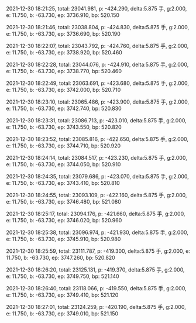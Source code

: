 2021-12-30 18:21:25, total: 23041.981, p: -424.290, delta:5.875 手, g:2.000, e: 11.750, b: -63.730, ep: 3736.910, bp: 520.150

2021-12-30 18:21:46, total: 23038.804, p: -424.830, delta:5.875 手, g:2.000, e: 11.750, b: -63.730, ep: 3736.690, bp: 520.190

2021-12-30 18:22:07, total: 23043.792, p: -424.760, delta:5.875 手, g:2.000, e: 11.750, b: -63.730, ep: 3738.920, bp: 520.460

2021-12-30 18:22:28, total: 23044.076, p: -424.910, delta:5.875 手, g:2.000, e: 11.750, b: -63.730, ep: 3738.770, bp: 520.460

2021-12-30 18:22:49, total: 23063.691, p: -423.680, delta:5.875 手, g:2.000, e: 11.750, b: -63.730, ep: 3742.000, bp: 520.710

2021-12-30 18:23:10, total: 23065.486, p: -423.900, delta:5.875 手, g:2.000, e: 11.750, b: -63.730, ep: 3742.740, bp: 520.830

2021-12-30 18:23:31, total: 23086.713, p: -423.010, delta:5.875 手, g:2.000, e: 11.750, b: -63.730, ep: 3743.550, bp: 520.820

2021-12-30 18:23:52, total: 23085.816, p: -422.650, delta:5.875 手, g:2.000, e: 11.750, b: -63.730, ep: 3744.710, bp: 520.920

2021-12-30 18:24:14, total: 23084.517, p: -423.230, delta:5.875 手, g:2.000, e: 11.750, b: -63.730, ep: 3744.050, bp: 520.910

2021-12-30 18:24:35, total: 23079.686, p: -423.070, delta:5.875 手, g:2.000, e: 11.750, b: -63.730, ep: 3743.410, bp: 520.810

2021-12-30 18:24:55, total: 23093.109, p: -422.160, delta:5.875 手, g:2.000, e: 11.750, b: -63.730, ep: 3746.480, bp: 521.080

2021-12-30 18:25:17, total: 23094.176, p: -421.660, delta:5.875 手, g:2.000, e: 11.750, b: -63.730, ep: 3746.020, bp: 520.960

2021-12-30 18:25:38, total: 23096.974, p: -421.930, delta:5.875 手, g:2.000, e: 11.750, b: -63.730, ep: 3745.910, bp: 520.980

2021-12-30 18:25:59, total: 23111.787, p: -419.300, delta:5.875 手, g:2.000, e: 11.750, b: -63.730, ep: 3747.260, bp: 520.820

2021-12-30 18:26:20, total: 23125.131, p: -419.370, delta:5.875 手, g:2.000, e: 11.750, b: -63.730, ep: 3749.750, bp: 521.140

2021-12-30 18:26:40, total: 23118.066, p: -419.550, delta:5.875 手, g:2.000, e: 11.750, b: -63.730, ep: 3749.410, bp: 521.120

2021-12-30 18:27:01, total: 23124.259, p: -420.190, delta:5.875 手, g:2.000, e: 11.750, b: -63.730, ep: 3749.010, bp: 521.150
